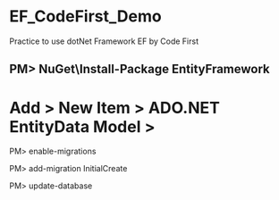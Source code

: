 # EF_CodeFirst_Demo
Practice to use dotNet Framework EF by Code First

## PM> NuGet\Install-Package EntityFramework
# Add > New Item > ADO.NET EntityData Model >

PM> enable-migrations

PM> add-migration InitialCreate

PM> update-database